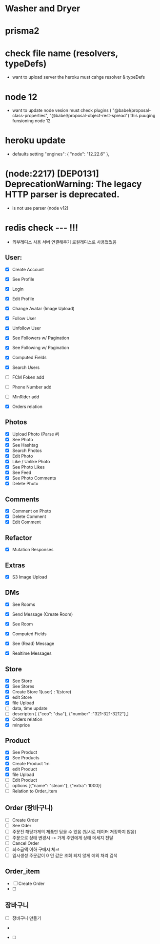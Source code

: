 # Washer and Dryer 

# prisma2

# check file name (resolvers, typeDefs)
 - want to upload server the heroku must cahge resolver & typeDefs  

# node 12
 - want to update node vesion must check plugins 
 ( "@babel/proposal-class-properties",
    "@babel/proposal-object-rest-spread")
    this puuging funsioning node 12

# heroku update
 - defaults setting 
  "engines": {
    "node": "12.22.6"
  },

# (node:2217) [DEP0131] DeprecationWarning: The legacy HTTP parser is deprecated.
 - is not use parser (node v12)

# redis check --- !!! 
 - 외부레디스 사용 서버 연결해주기 로컬레디스로 사용했었음

## User:

- [x] Create Account
- [x] See Profile
- [x] Login
- [x] Edit Profile
- [x] Change Avatar (Image Upload)
- [x] Follow User
- [x] Unfollow User
- [x] See Followers w/ Pagination
- [x] See Following w/ Pagination
- [x] Computed Fields
- [x] Search Users
- [ ] FCM Foken add
- [ ] Phone Number add
- [ ] MinRider add
- [x] Orders relation


## Photos

- [x] Upload Photo (Parse #)
- [x] See Photo
- [x] See Hashtag
- [x] Search Photos
- [x] Edit Photo
- [x] Like / Unlike Photo
- [x] See Photo Likes
- [x] See Feed
- [x] See Photo Comments
- [x] Delete Photo

## Comments

- [x] Comment on Photo
- [x] Delete Comment
- [x] Edit Comment

## Refactor

- [x] Mutation Responses

## Extras

- [x] S3 Image Upload

## DMs

- [x] See Rooms
- [x] Send Message (Create Room)
- [x] See Room
- [x] Computed Fields
- [x] See (Read) Message
- [x] Realtime Messages


## Store
- [x] See Store
- [x] See Stores
- [x] Create Store 1(user) : 1(store)
- [x] edit Store
- [x] file Upload
- [ ] data, time update
- [ ] descripton [ {"ceo": "dsa"}, {"number" :"321-321-3212"},]
- [x] Orders relation 
- [x] minprice

## Product
- [x] See Product
- [x] See Products
- [x] Create Product 1:n
- [x] edit Product
- [x] file Upload
- [ ] Edit Product
- [ ] options [{"name": "steam"}, {"extra": 1000}]
- [ ] Relation to Order_item

## Order (장바구니)

- [ ] Create Order
- [ ] See Oder
- [ ] 주문전 해당가게의 제품만 담을 수 있음 (임시로 데이터 저장하지 않음)
- [ ] 주문으로 상태 변경시 -> 가게 주인에게 상태 메세지 전달
- [ ] Cancel Order 
- [ ] 최소금액 이하 구매시 체크
- [ ] 임시생성 주문값이 0 인 값은 조회 되지 않게 예외 처리 검색

## Order_item

- [ ] Create Order
- [ ] 

## 장바구니
- [ ] 장바구니 만들기
-
- [ ] 

